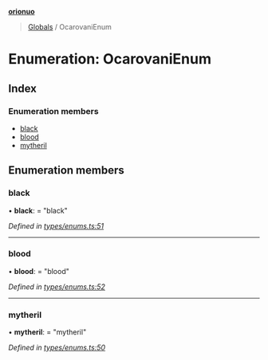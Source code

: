 **[orionuo](../README.md)**

> [Globals](../globals.md) / OcarovaniEnum

# Enumeration: OcarovaniEnum

## Index

### Enumeration members

* [black](ocarovanienum.md#black)
* [blood](ocarovanienum.md#blood)
* [mytheril](ocarovanienum.md#mytheril)

## Enumeration members

### black

•  **black**:  = "black"

*Defined in [types/enums.ts:51](https://github.com/msviha/orionuo/blob/8a6e7bf/src/types/enums.ts#L51)*

___

### blood

•  **blood**:  = "blood"

*Defined in [types/enums.ts:52](https://github.com/msviha/orionuo/blob/8a6e7bf/src/types/enums.ts#L52)*

___

### mytheril

•  **mytheril**:  = "mytheril"

*Defined in [types/enums.ts:50](https://github.com/msviha/orionuo/blob/8a6e7bf/src/types/enums.ts#L50)*
